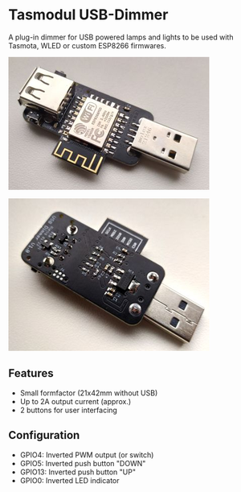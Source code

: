 # Tasmodul USB-Dimmer
A plug-in dimmer for USB powered lamps and lights to be used with Tasmota, WLED or custom ESP8266 firmwares.

![Front](./doc/usbdimmer_front.jpg)

![Back](./doc/usbdimmer_back.jpg)

## Features
* Small formfactor (21x42mm without USB)
* Up to 2A output current (approx.)
* 2 buttons for user interfacing

## Configuration
* GPIO4: Inverted PWM output (or switch)
* GPIO5: Inverted push button "DOWN"
* GPIO13: Inverted push button "UP"
* GPIO0: Inverted LED indicator